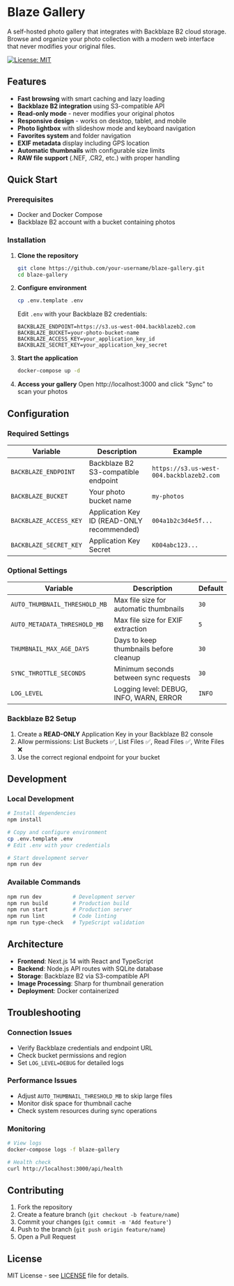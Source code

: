 # Blaze Gallery

A self-hosted photo gallery that integrates with Backblaze B2 cloud storage. Browse and organize your photo collection with a modern web interface that never modifies your original files.

[![License: MIT](https://img.shields.io/badge/License-MIT-yellow.svg)](https://opensource.org/licenses/MIT)

## Features

- **Fast browsing** with smart caching and lazy loading
- **Backblaze B2 integration** using S3-compatible API
- **Read-only mode** - never modifies your original photos
- **Responsive design** - works on desktop, tablet, and mobile
- **Photo lightbox** with slideshow mode and keyboard navigation
- **Favorites system** and folder navigation
- **EXIF metadata** display including GPS location
- **Automatic thumbnails** with configurable size limits
- **RAW file support** (.NEF, .CR2, etc.) with proper handling

## Quick Start

### Prerequisites
- Docker and Docker Compose
- Backblaze B2 account with a bucket containing photos

### Installation

1. **Clone the repository**
   ```bash
   git clone https://github.com/your-username/blaze-gallery.git
   cd blaze-gallery
   ```

2. **Configure environment**
   ```bash
   cp .env.template .env
   ```
   
   Edit `.env` with your Backblaze B2 credentials:
   ```env
   BACKBLAZE_ENDPOINT=https://s3.us-west-004.backblazeb2.com
   BACKBLAZE_BUCKET=your-photo-bucket-name
   BACKBLAZE_ACCESS_KEY=your_application_key_id
   BACKBLAZE_SECRET_KEY=your_application_key_secret
   ```

3. **Start the application**
   ```bash
   docker-compose up -d
   ```

4. **Access your gallery**
   Open http://localhost:3000 and click "Sync" to scan your photos

## Configuration

### Required Settings

| Variable | Description | Example |
|----------|-------------|---------|
| `BACKBLAZE_ENDPOINT` | Backblaze B2 S3-compatible endpoint | `https://s3.us-west-004.backblazeb2.com` |
| `BACKBLAZE_BUCKET` | Your photo bucket name | `my-photos` |
| `BACKBLAZE_ACCESS_KEY` | Application Key ID (READ-ONLY recommended) | `004a1b2c3d4e5f...` |
| `BACKBLAZE_SECRET_KEY` | Application Key Secret | `K004abc123...` |

### Optional Settings

| Variable | Description | Default |
|----------|-------------|---------|
| `AUTO_THUMBNAIL_THRESHOLD_MB` | Max file size for automatic thumbnails | `30` |
| `AUTO_METADATA_THRESHOLD_MB` | Max file size for EXIF extraction | `5` |
| `THUMBNAIL_MAX_AGE_DAYS` | Days to keep thumbnails before cleanup | `30` |
| `SYNC_THROTTLE_SECONDS` | Minimum seconds between sync requests | `30` |
| `LOG_LEVEL` | Logging level: DEBUG, INFO, WARN, ERROR | `INFO` |

### Backblaze B2 Setup

1. Create a **READ-ONLY** Application Key in your Backblaze B2 console
2. Allow permissions: List Buckets ✅, List Files ✅, Read Files ✅, Write Files ❌
3. Use the correct regional endpoint for your bucket

## Development

### Local Development

```bash
# Install dependencies
npm install

# Copy and configure environment
cp .env.template .env
# Edit .env with your credentials

# Start development server
npm run dev
```

### Available Commands

```bash
npm run dev          # Development server
npm run build        # Production build
npm run start        # Production server
npm run lint         # Code linting
npm run type-check   # TypeScript validation
```

## Architecture

- **Frontend**: Next.js 14 with React and TypeScript
- **Backend**: Node.js API routes with SQLite database
- **Storage**: Backblaze B2 via S3-compatible API
- **Image Processing**: Sharp for thumbnail generation
- **Deployment**: Docker containerized

## Troubleshooting

### Connection Issues
- Verify Backblaze credentials and endpoint URL
- Check bucket permissions and region
- Set `LOG_LEVEL=DEBUG` for detailed logs

### Performance Issues
- Adjust `AUTO_THUMBNAIL_THRESHOLD_MB` to skip large files
- Monitor disk space for thumbnail cache
- Check system resources during sync operations

### Monitoring
```bash
# View logs
docker-compose logs -f blaze-gallery

# Health check
curl http://localhost:3000/api/health
```

## Contributing

1. Fork the repository
2. Create a feature branch (`git checkout -b feature/name`)
3. Commit your changes (`git commit -m 'Add feature'`)
4. Push to the branch (`git push origin feature/name`)
5. Open a Pull Request

## License

MIT License - see [LICENSE](LICENSE) file for details.